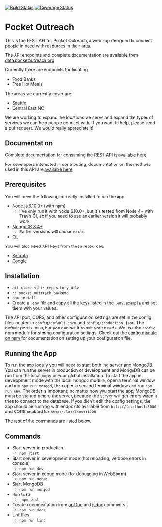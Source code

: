 [![Build Status](https://travis-ci.org/clcuevas/pocket_outreach_backend.svg?branch=master)](https://travis-ci.org/clcuevas/pocket_outreach_backend)
[![Coverage Status](https://coveralls.io/repos/github/clcuevas/pocket_outreach_backend/badge.svg)](https://coveralls.io/github/clcuevas/pocket_outreach_backend)

# Pocket Outreach

This is the REST API for Pocket Outreach, a web app designed to connect people in need with resources in their area. 

The API endpoints and complete documentation are available from [data.pocketoutreach.org](https://data.pocketoutreach.org/)

Currently there are endpoints for locating:

- Food Banks
- Free Hot Meals

The areas we currently cover are:

 - Seattle
 - Central East NC
 
We are working to expand the locations we serve and expand the types of services we can help people connect with. If you want to help, please send a pull request. We would really appreciate it!

## Documentation

Complete documentation for consuming the REST API is [available here](https://data.pocketoutreach.com) 

For developers interested in contributing, documentation on the methods used in this API are [available here](https://data.pocketoutreach.com/docs)
 
 ## Prerequisites
 
 You will need the following correctly installed to run the app
 
- [Node.js 6.10.0+](https://nodejs.org/en/download/) (with npm)
  - I've only run it with Node 6.10.0+, but it's tested from Node 4+ with Travis CI, so if you need to use an earlier version it will probably work
- [MongoDB 3.4+](https://docs.mongodb.com/manual/installation/) 
  - Earlier versions will cause errors
- [Git](https://git-scm.com/)

You will also need API keys from these resources:

- [Socrata](https://dev.socrata.com/)
- [Google](https://developers.google.com/maps/documentation/geocoding/get-api-key)

## Installation

- `git clone <this_repository_url>`
- `cd pocket_outreach_backend`
- `npm install`
- Create a `.env` file and copy all the keys listed in the `.env.example` and set them with your values.

The API port, CORS, and other configuration settings are set in the config files located in `config/default.json` and `config/production.json`. The default port is `3000`, but you can set it to suit your needs. We use the `config` npm module for storing configuration settings. Check out the [config module on npm ](https://www.npmjs.com/package/config) for documentation on setting up your configuration file.

## Running the App

To run the app locally you will need to start both the server and MongoDB. You can run the server in production or development and MongoDB can be run from the local copy or your global installation. To start the app in development mode with the local mongod module, open a terminal window and run `npm run mongod`, then open a second terminal window and run `npm run dev`. The order is important; no matter how you start the app, MongoDB must be started before the server, because the server will get errors when it tries to connect to the database. If you didn't edit the config settings, the app should be running with endpoints available from `http://localhost:3000` and CORS enabled for `http://localhost:4200` 

The rest of the commands are listed below.

## Commands

- Start server in production
  - `npm start`
- Start server in development mode (hot reloading, verbose errors in console)
  - `npm run dev`
- Start server in debug mode (for debugging in WebStorm)
   - `npm run debug`
- Start MongoDB
  - `npm run mongod`
- Run tests
  - ` npm test`
- Create documentation from [apiDoc](http://apidocjs.com/) and [jsdoc](http://usejsdoc.org/index.html) comments
  - `npm run docs`
- Lint files
  - `npm run lint`  

